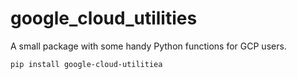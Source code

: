 # google_cloud_utilities

A small package with some handy Python functions for GCP users.

`pip install google-cloud-utilitiea`
